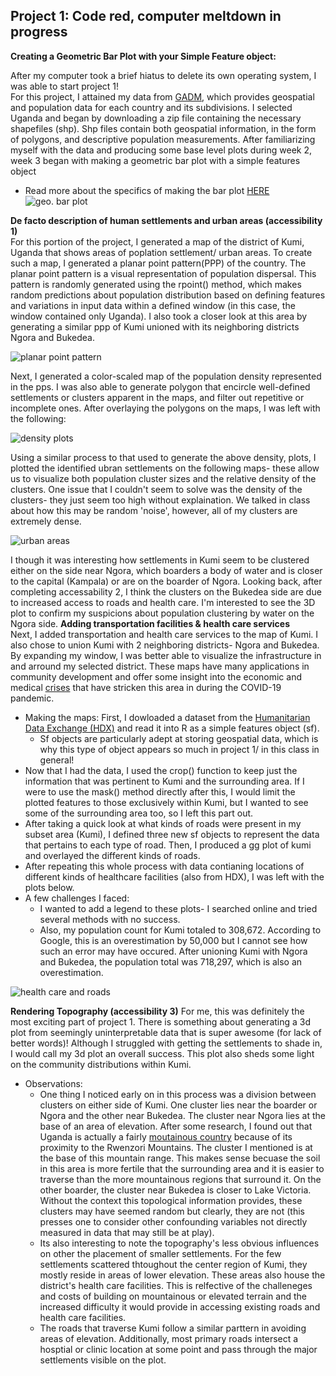 ## Project 1: Code red, computer meltdown in progress

**Creating a Geometric Bar Plot with your Simple Feature object:**<br/>

After my computer took a brief hiatus to delete its own operating system, I was able to start project 1!<br/>
For this project, I attained my data from [GADM]( https://gadm.org/), which provides geospatial and population data for each country and its subdivisions. I selected Uganda and began by downloading a zip file containing the necessary shapefiles (shp). Shp files contain both geospatial information, in the form of polygons, and descriptive population measurements. After familiarizing myself with the data and producing some base level plots during week 2, week 3 began with making a geometric bar plot with a simple features object
- Read more about the specifics of making the bar plot [HERE](https://aeraposo.github.io/Data-440-Raposo/geo_bar_plot.md)
![geo. bar plot](https://aeraposo.github.io/Data-440-Raposo/geo_bar.png)<br/>

**De facto description of human settlements and urban areas (accessibility 1)**<br/>
For this portion of the project, I generated a map of the district of Kumi, Uganda that shows areas of poplation settlement/ urban areas. To create such a map, I generated a planar point pattern(PPP) of the country. The planar point pattern is a visual representation of population dispersal. This pattern is randomly generated using the rpoint() method, which makes random predictions about population distribution based on defining features and variations in input data within a defined window (in this case, the window contained only Uganda). I also took a closer look at this area by generating a similar ppp of Kumi unioned with its neighboring districts Ngora and Bukedea.<br/>

![planar point pattern](https://aeraposo.github.io/Data-440-Raposo/ppp_uga.png)<br/>

Next, I generated a color-scaled map of the population density represented in the pps. I was also able to generate polygon that encircle well-defined settlements or clusters apparent in the maps, and filter out repetitive or incomplete ones. After overlaying the polygons on the maps, I was left with the following:<br/>

![density plots](https://aeraposo.github.io/Data-440-Raposo/both_density.png)<br/>

Using a similar process to that used to generate the above density, plots, I plotted the identified ubran settlements on the following maps- these allow us to visualize both population cluster sizes and the relative density of the clusters. One issue that I couldn't seem to solve was the density of the clusters- they just seem too high without explaination. We talked in class about how this may be random 'noise', however, all of my clusters are extremely dense.<br/>

![urban areas](https://aeraposo.github.io/Data-440-Raposo/urban_areas_uga.png)<br/>

I though it was interesting how settlements in Kumi seem to be clustered either on the side near Ngora, which boarders a body of water and is closer to the capital (Kampala) or are on the boarder of Ngora. Looking back, after completing accessability 2, I think the clusters on the Bukedea side are due to increased access to roads and health care. I'm interested to see the 3D plot to confirm my suspicions about population clustering by water on the Ngora side.
**Adding transportation facilities & health care services**<br/>
Next, I added transportation and health care services to the map of Kumi. I also chose to union Kumi with 2 neighboring districts- Ngora and Bukedea. By expanding my window, I was better able to visualize the infrastructure in and arround my selected district. These maps have many applications in community development and offer some insight into the economic and medical [crises](https://www.imf.org/en/News/Articles/2020/05/21/na052120-the-imfs-support-for-ugandas-health-care-the-vulnerable-businesses-and-stability) that have stricken this area in during the COVID-19 pandemic.<br/>
- Making the maps: First, I dowloaded a dataset from the [Humanitarian Data Exchange (HDX)](https://data.humdata.org/dataset/uganda-road-network) and read it into R as a simple features object (sf). 
  - Sf objects are particularly adept at storing geospatial data, which is why this type of object appears so much in project 1/ in this class in general!
- Now that I had the data, I used the crop() function to keep just the information that was pertinent to Kumi and the surrounding area. If I were to use the mask() method directly after this, I would limit the plotted features to those exclusively within Kumi, but I wanted to see some of the surrounding area too, so I left this part out.<br/>
- After taking a quick look at what kinds of roads were present in my subset area (Kumi), I defined three new sf objects to represent the data that pertains to each type of road. Then, I produced a gg plot of kumi and overlayed the different kinds of roads.<br/>
- After repeating this whole process with data contianing locations of different kinds of healthcare facilities (also from HDX), I was left with the plots below.<br/>
- A few challenges I faced:
  - I wanted to add a legend to these plots- I searched online and tried several methods with no success.<br/>
  - Also, my population count for Kumi totaled to 308,672. According to Google, this is an overestimation by 50,000 but I cannot see how such an error may have occured. After unioning Kumi with Ngora and Bukedea, the population total was 718,297, which is also an overestimation.

![health care and roads](https://aeraposo.github.io/Data-440-Raposo/health_care_access.png)<br/>

**Rendering Topography (accessibility 3)**
For me, this was definitely the most exciting part of project 1. There is something about generating a 3d plot from seemingly uninterpretable data that is super awesome (for lack of better words)! Although I struggled with getting the settlements to shade in, I would call my 3d plot an overall success. This plot also sheds some light on the community distributions within Kumi.<br/>
- Observations:
  - One thing I noticed early on in this process was a division between clusters on either side of Kumi. One cluster lies near the boarder or Ngora and the other near Bukedea. The cluster near Ngora lies at the base of an area of elevation. After some research, I found out that Uganda is actually a fairly [moutainous country](https://media.springernature.com/original/springer-static/image/chp%3A10.1007%2F978-3-319-53485-5_73/MediaObjects/440493_1_En_73_Fig1_HTML.gif) because of its proximity to the Rwenzori Mountains. The cluster I mentioned is at the base of this mountain range. This makes sense becuase the soil in this area is more fertile that the surrounding area and it is easier to traverse than the more mountainous regions that surround it. On the other boarder, the cluster near Bukedea is closer to Lake Victoria. Without the context this topological information provides, these clusters may have seemed random but clearly, they are not (this presses one to consider other confounding variables not directly measured in data that may still be at play).
  - Its also interesting to note the topography's less obvious influences on other the placement of smaller settlements. For the few settlements scattered thtoughout the center region of Kumi, they mostly reside in areas of lower elevation. These areas also house the district's health care facilities. This is relfective of the challeneges and costs of building on mountainous or elevated terrain and the increased difficulty it would provide in accessing existing roads and health care facilities.
  - The roads that traverse Kumi follow a similar parttern in avoiding areas of elevation. Additionally, most primary roads intersect a hosptial or clinic location at some point and pass through the major settlements visible on the plot.

